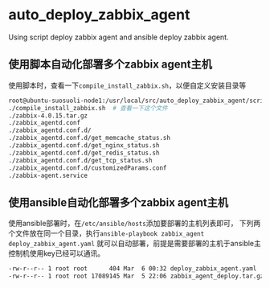 # auto_deploy_zabbix_agent

Using script deploy zabbix agent and ansible deploy zabbix agent.

## 使用脚本自动化部署多个zabbix agent主机

使用脚本时，查看一下`compile_install_zabbix.sh`，以便自定义安装目录等

```bash
root@ubuntu-suosuoli-node1:/usr/local/src/auto_deploy_zabbix_agent/script_deploy_zabbix_agent# tar -tf zabbix_agent_deploy.tar.gz 
./compile_install_zabbix.sh  # 查看一下这个文件
./zabbix-4.0.15.tar.gz
./zabbix_agentd.conf
./zabbix_agentd.conf.d/
./zabbix_agentd.conf.d/get_memcache_status.sh
./zabbix_agentd.conf.d/get_nginx_status.sh
./zabbix_agentd.conf.d/get_redis_status.sh
./zabbix_agentd.conf.d/get_tcp_status.sh
./zabbix_agentd.conf.d/customizedParams.conf
./zabbix-agent.service
```

## 使用ansible自动化部署多个zabbix agent主机

使用ansible部署时，在`/etc/ansible/hosts`添加要部署的主机列表即可，
下列两个文件放在同一个目录，执行`ansible-playbook zabbix_agent deploy_zabbix_agent.yaml`
就可以自动部署，前提是需要部署的主机于ansible主控制机使用key已经可以通讯。

```bash
-rw-r--r-- 1 root root      404 Mar  6 00:32 deploy_zabbix_agent.yaml
-rw-r--r-- 1 root root 17089145 Mar  5 22:06 zabbix_agent_deploy.tar.gz
```
